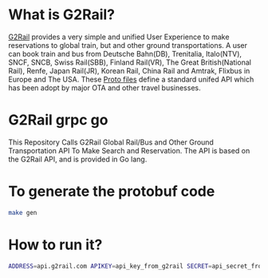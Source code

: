 # What is G2Rail?

[G2Rail](https://www.g2rail.com) provides a very simple and unified User Experience to make reservations to global train, but and other ground transportations. A user can book train and bus from Deutsche Bahn(DB), Trenitalia, Italo(NTV), SNCF, SNCB, Swiss Rail(SBB), Finland Rail(VR), The Great British(National Rail), Renfe, Japan Rail(JR), Korean Rail, China Rail and Amtrak, Flixbus in Europe and The USA. These [Proto files](https://github.com/G2Rail/g2rail-grpc-go/tree/master/proto) define a standard unifed API which has been adopt by major OTA and other travel businesses.

# G2Rail grpc go

This Repository Calls G2Rail Global Rail/Bus and Other Ground Transportation API To Make Search and Reservation. The API is based on the G2Rail API, and is provided in Go lang.

# To generate the protobuf code

```bash
make gen
```

# How to run it?

```bash
ADDRESS=api.g2rail.com APIKEY=api_key_from_g2rail SECRET=api_secret_from_g2rail make client
```
